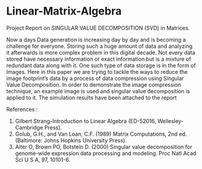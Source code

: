 # Linear-Matrix-Algebra
Project Report on SINGULAR VALUE DECOMPOSITION (SVD) in Matrices.

Now a days Data generation is increasing day by day and is becoming a challenge for everyone. Storing such a huge amount of data and analyzing it afterwards is more complex problem in this digital decade. Not every data stored have necessary information or exact information but is a mixture of redundant data along with it. One such type of data storage is in the form of Images. Here in this paper we are trying to tackle the ways to reduce the image footprint’s data by a process of data compression using Singular Value Decomposition. In order to demonstrate the image compression technique, an example image is used and singular value decomposition is applied to it. The simulation results have been attached to the report


References :
1.	Gilbert Strang-Introduction to Linear Algebra (ED-52016, Wellesley-Cambridge Press).
2.	Golub, G.H., and Van Loan, C.F. (1989) Matrix Computations, 2nd ed. (Baltimore: Johns Hopkins University Press).
3.	Alter O, Brown PO, Botstein D. (2000) Singular value decomposition for genome-wide expression data processing and modeling. Proc Natl Acad Sci U S A, 97, 10101-6.
